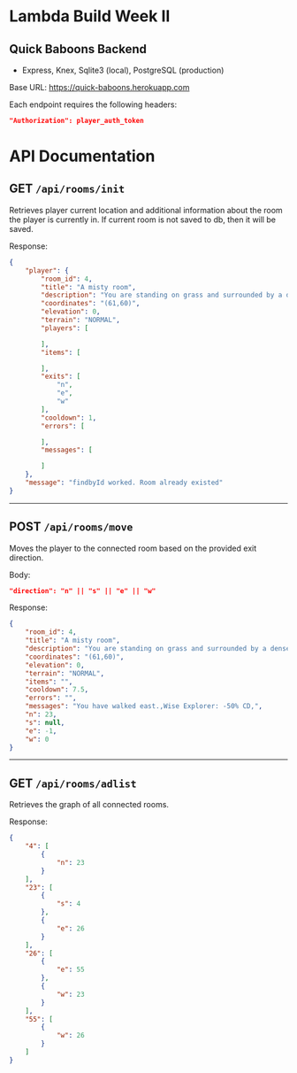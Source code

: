 # Lambda Build Week II
## Quick Baboons Backend

- Express, Knex, Sqlite3 (local), PostgreSQL (production)

Base URL: https://quick-baboons.herokuapp.com

Each endpoint requires the following headers:
```json
"Authorization": player_auth_token
```

# API Documentation


## **GET** `/api/rooms/init`
Retrieves player current location and additional information about the room the player is currently in. If current room is not saved to db, then it will be saved.

Response:
```json
{
    "player": {
        "room_id": 4,
        "title": "A misty room",
        "description": "You are standing on grass and surrounded by a dense mist. You can barely make out the exits in any direction.",
        "coordinates": "(61,60)",
        "elevation": 0,
        "terrain": "NORMAL",
        "players": [

        ],
        "items": [

        ],
        "exits": [
            "n",
            "e",
            "w"
        ],
        "cooldown": 1,
        "errors": [

        ],
        "messages": [

        ]
    },
    "message": "findbyId worked. Room already existed"
}
```
___

## **POST** `/api/rooms/move`
Moves the player to the connected room based on the provided exit direction.

Body:
```json
"direction": "n" || "s" || "e" || "w"
```

Response:
```json
{
    "room_id": 4,
    "title": "A misty room",
    "description": "You are standing on grass and surrounded by a dense mist. You can barely make out the exits in any direction.",
    "coordinates": "(61,60)",
    "elevation": 0,
    "terrain": "NORMAL",
    "items": "",
    "cooldown": 7.5,
    "errors": "",
    "messages": "You have walked east.,Wise Explorer: -50% CD,",
    "n": 23,
    "s": null,
    "e": -1,
    "w": 0
}
```
___
## **GET** `/api/rooms/adlist`
Retrieves the graph of all connected rooms.

Response:
```json
{
    "4": [
        {
            "n": 23
        }
    ],
    "23": [
        {
            "s": 4
        },
        {
            "e": 26
        }
    ],
    "26": [
        {
            "e": 55
        },
        {
            "w": 23
        }
    ],
    "55": [
        {
            "w": 26
        }
    ]
}
```